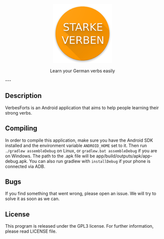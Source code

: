 <p align="center"><img src="https://raw.githubusercontent.com/24SwSoftwares/VerbesForts/master/app/src/main/res/mipmap-xxxhdpi/ic_launcher.png"></p>
<p align="center">Learn your German verbs easily</p>
---

## Description
VerbesForts is an Android application that aims to help people learning their strong verbs.

## Compiling
In order to compile this application, make sure you have the Android SDK installed and the environment variable `ANDROID_HOME` set to it. Then run `./gradlew assembleDebug` on Linux, or `gradlew.bat assembleDebug` if you are on Windows. The path to the .apk file will be app/build/outputs/apk/app-debug.apk. You can also run gradlew with `installDebug` if your phone is connected via ADB.

## Bugs
If you find something that went wrong, please open an issue. We will try to solve it as soon as we can.

## License
This program is released under the GPL3 license. For further information, please read LICENSE file.
